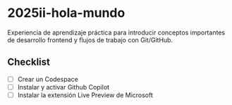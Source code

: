 # 2025ii-hola-mundo
Experiencia de aprendizaje práctica para introducir conceptos importantes de desarrollo frontend y flujos de trabajo con Git/GitHub.

## Checklist

- [ ] Crear un Codespace
- [ ] Instalar y activar Github Copilot
- [ ] Instalar la extensión Live Preview de Microsoft
